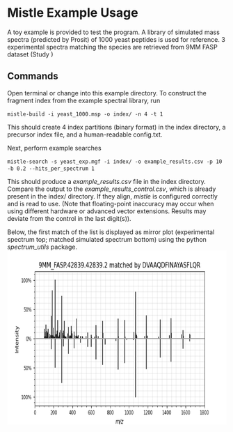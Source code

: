 # Mistle Example Usage

A toy example is provided to test the program. A library of simulated mass spectra (predicted by Prosit) of 1000 yeast peptides is used for reference. 3 experimental spectra matching the species are retrieved from 9MM FASP dataset (Study )

## Commands

Open terminal or change into this example directory. To construct the fragment index from the example spectral library, run

    mistle-build -i yeast_1000.msp -o index/ -n 4 -t 1
    
This should create 4 index partitions (binary format) in the index directory, a precursor index file, and a human-readable config.txt.

Next, perform example searches
    
    mistle-search -s yeast_exp.mgf -i index/ -o example_results.csv -p 10 -b 0.2 --hits_per_spectrum 1

This should produce a *example_results.csv* file in the index directory. Compare the output to the *example_results_control.csv*, which is already present in the index/ directory. If they align, *mistle* is configured correctly and is read to use. (Note that floating-point inaccuracy may occur when using different hardware or advanced vector extensions. Results may deviate from the control in the last digit(s)).

Below, the first match of the list is displayed as mirror plot (experimental spectrum top; matched simulated spectrum bottom) using the python *spectrum_utils* package.
<img src="example_match.png" alt="Logo" height="400">
